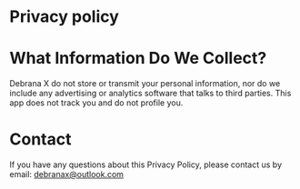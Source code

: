 # Privacy policy

# What Information Do We Collect?
Debrana X do not store or transmit your personal information, nor do we include any advertising or analytics software that talks to third parties. This app does not track you and do not profile you.


# Contact
If you have any questions about this Privacy Policy, please contact us by email: debranax@outlook.com
